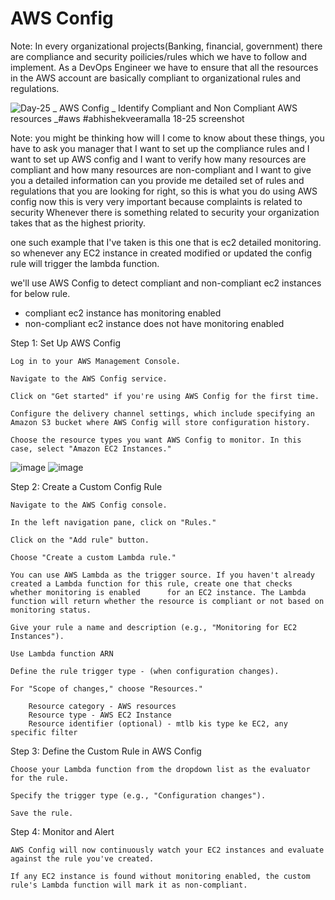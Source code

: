 # AWS Config

Note: In every organizational projects(Banking, financial, government) there are compliance and security poilicies/rules which we have to follow and implement. As a DevOps Engineer we have to ensure that all the resources in the AWS account are basically compliant to organizational rules and regulations.  <br/>

![Day-25 _ AWS Config _ Identify Compliant and Non Compliant AWS resources   _#aws #abhishekveeramalla 18-25 screenshot](https://github.com/HimanshuMishra123/aws-devops-zero-to-hero/assets/164254902/42a678df-9af4-4972-9dc3-97c45ad0de45)


Note: you might be thinking how will I come to know about these things, you have to ask you manager that I want to set up the compliance rules and I want to set up AWS config and I want to verify how many resources are compliant and how many resources are non-compliant and I want to give you a detailed information can you provide me detailed set of rules and regulations that you are looking for right, so this is what you do using AWS config now this is very very important because complaints is related to security Whenever there is something related to security your organization takes that as the highest priority.<br/>

one such example that I've taken is this one that is ec2 detailed monitoring.<br/>
so whenever any EC2 instance in created modified or updated the config rule will trigger the lambda function. <br/>

we'll use AWS Config to detect compliant and non-compliant ec2 instances for below rule.
- compliant ec2 instance has monitoring enabled
- non-compliant ec2 instance does not have monitoring enabled

Step 1: Set Up AWS Config

    Log in to your AWS Management Console.

    Navigate to the AWS Config service.

    Click on "Get started" if you're using AWS Config for the first time.

    Configure the delivery channel settings, which include specifying an Amazon S3 bucket where AWS Config will store configuration history.

    Choose the resource types you want AWS Config to monitor. In this case, select "Amazon EC2 Instances."
![image](https://github.com/HimanshuMishra123/aws-devops-zero-to-hero/assets/164254902/7e83e374-483c-4f4b-8822-5628b92065bf)
![image](https://github.com/HimanshuMishra123/aws-devops-zero-to-hero/assets/164254902/a718126b-fc89-4fec-91a3-c1ae5d910988)


Step 2: Create a Custom Config Rule

    Navigate to the AWS Config console.

    In the left navigation pane, click on "Rules."

    Click on the "Add rule" button.

    Choose "Create a custom Lambda rule."

    You can use AWS Lambda as the trigger source. If you haven't already created a Lambda function for this rule, create one that checks whether monitoring is enabled      for an EC2 instance. The Lambda function will return whether the resource is compliant or not based on monitoring status.

    Give your rule a name and description (e.g., "Monitoring for EC2 Instances").

    Use Lambda function ARN
    
    Define the rule trigger type - (when configuration changes).
    
    For "Scope of changes," choose "Resources."

        Resource category - AWS resources
        Resource type - AWS EC2 Instance
        Resource identifier (optional) - mtlb kis type ke EC2, any specific filter

Step 3: Define the Custom Rule in AWS Config

    Choose your Lambda function from the dropdown list as the evaluator for the rule.

    Specify the trigger type (e.g., "Configuration changes").

    Save the rule.

Step 4: Monitor and Alert

    AWS Config will now continuously watch your EC2 instances and evaluate against the rule you've created.

    If any EC2 instance is found without monitoring enabled, the custom rule's Lambda function will mark it as non-compliant.
